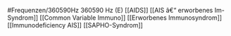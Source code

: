 #Frequenzen/360590Hz
360590 Hz (E)
[[AIDS]]
[[AIS â€“ erworbenes Im-Syndrom]]
[[Common Variable Immuno]]
[[Erworbenes Immunosyndrom]]
[[Immunodeficiency AIS]]
[[SAPHO-Syndrom]]